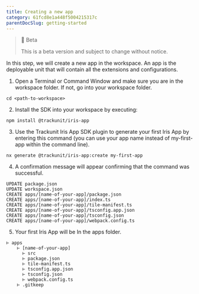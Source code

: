```yaml
---
title: Creating a new app
category: 61fcd8e1a448f5004215317c
parentDocSlug: getting-started
---
```


> 🚧 Beta
> 
> This is a beta version and subject to change without notice.

In this step, we will create a new app in the workspace. An app is the deployable unit that will contain all the extensions and configurations.

1. Open a Terminal or Command Window and make sure you are in the workspace folder. If not, go into your workspace folder.

```
cd <path-to-workspace>
```



2. Install the SDK into your workspace by executing:

```
npm install @trackunit/iris-app
```



3. Use the Trackunit Iris App SDK plugin to generate your first Iris App by entering this command (you can use your app name instead of my-first-app within the command line).

```
nx generate @trackunit/iris-app:create my-first-app
```



4. A confirmation message will appear confirming that the command was successful.  

```
UPDATE package.json
UPDATE workspace.json
CREATE apps/[name-of-your-app]/package.json
CREATE apps/[name-of-your-app]/index.ts
CREATE apps/[name-of-your-app]/tile-manifest.ts
CREATE apps/[name-of-your-app]/tsconfig.app.json
CREATE apps/[name-of-your-app]/tsconfig.json
CREATE apps/[name-of-your-app]/webpack.config.ts
```



5. Your first Iris App will be In the apps folder. 

```
⊢ apps
	⊢ [name-of-your-app]
      ⊢ src
      ⊢ package.json
      ⊢ tile-manifest.ts
      ⊢ tsconfig.app.json
      ⊢ tsconfig.json
      ⊢ webpack.config.ts
   	⊢ .gitkeep
```
